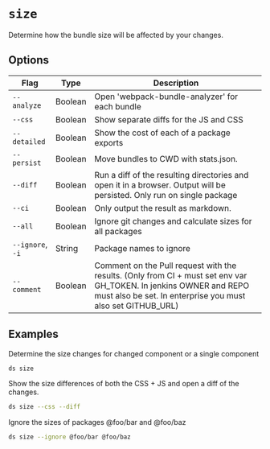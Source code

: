 # `size`

Determine how the bundle size will be affected by your changes.

## Options

| Flag | Type | Description |
| - | - | - |
| `--analyze` | Boolean | Open 'webpack-bundle-analyzer' for each bundle |
| `--css` | Boolean | Show separate diffs for the JS and CSS |
| `--detailed` | Boolean | Show the cost of each of a package exports |
| `--persist` | Boolean | Move bundles to CWD with stats.json. |
| `--diff` | Boolean | Run a diff of the resulting directories and open it in a browser. Output will be persisted. Only run on single package |
| `--ci` | Boolean | Only output the result as markdown. |
| `--all` | Boolean | Ignore git changes and calculate sizes for all packages |
| `--ignore`, `-i` | String | Package names to ignore |
| `--comment` | Boolean | Comment on the Pull request with the results. (Only from CI + must set env var GH_TOKEN. In jenkins OWNER and REPO must also be set. In enterprise you must also set GITHUB_URL) |

## Examples

Determine the size changes for changed component or a single component

 ```sh
ds size
```

Show the size differences of both the CSS + JS and open a diff of the changes.

 ```sh
ds size --css --diff
```

Ignore the sizes of packages @foo/bar and @foo/baz

 ```sh
ds size --ignore @foo/bar @foo/baz
```

